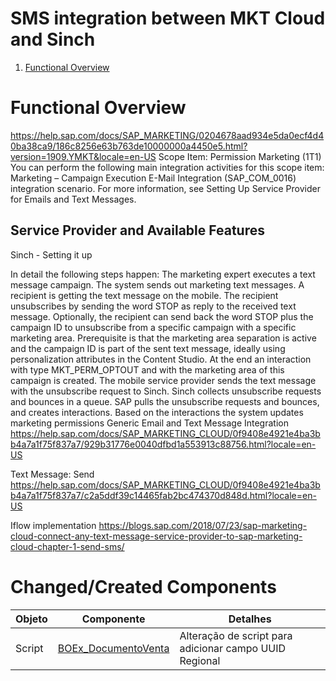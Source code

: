 # SMS integration between MKT Cloud and Sinch
1. [Functional Overview](#functionalOverview)

## <h1 id="functionalOverview">Functional Overview</h1> 
https://help.sap.com/docs/SAP_MARKETING/0204678aad934e5da0ecf4d40ba38ca9/186c8256e63b763de10000000a4450e5.html?version=1909.YMKT&locale=en-US
Scope Item: Permission Marketing (1T1)
You can perform the following main integration activities for this scope item:
Marketing – Campaign Execution E-Mail Integration (SAP_COM_0016) integration scenario. For more information, see Setting Up Service Provider for Emails and Text Messages.

<h2 id="serviceProviders">Service Provider and Available Features</h2>

Sinch - Setting it up 

In detail the following steps happen:
The marketing expert executes a text message campaign.
The system sends out marketing text messages.
A recipient is getting the text message on the mobile.
The recipient unsubscribes by sending the word STOP as reply to the received text message. Optionally, the recipient can send back the word STOP plus the campaign ID to unsubscribe from a specific campaign with a specific marketing area. Prerequisite is that the marketing area separation is active and the campaign ID is part of the sent text message, ideally using personalization attributes in the Content Studio.
At the end an interaction with type MKT_PERM_OPTOUT and with the marketing area of this campaign is created.
The mobile service provider sends the text message with the unsubscribe request to Sinch.
Sinch collects unsubscribe requests and bounces in a queue.
SAP pulls the unsubscribe requests and bounces, and creates interactions.
Based on the interactions the system updates marketing permissions
Generic Email and Text Message Integration
https://help.sap.com/docs/SAP_MARKETING_CLOUD/0f9408e4921e4ba3bb4a7a1f75f837a7/929b31776e0040dfbd1a553913c88756.html?locale=en-US

Text Message: Send
https://help.sap.com/docs/SAP_MARKETING_CLOUD/0f9408e4921e4ba3bb4a7a1f75f837a7/c2a5ddf39c14465fab2bc474370d848d.html?locale=en-US

Iflow implementation
https://blogs.sap.com/2018/07/23/sap-marketing-cloud-connect-any-text-message-service-provider-to-sap-marketing-cloud-chapter-1-send-sms/


## <h1 id="componentes">Changed/Created Components</h1> 

| Objeto | Componente | Detalhes |
|---------|-----------|----------|
|Script|[BOEx_DocumentoVenta](github.com/vertracx/SquadSalesService/blob/main/Concha%20y%20Toro/Cloud%20for%20Customer/Melhorias%20Pedidos%20de%20Venda/%5BRN_PV25%5D%20Criar%20campo%20Regional/BOEx_DocumentoVenta.xbo)|Alteração de script para adicionar campo UUID Regional|

